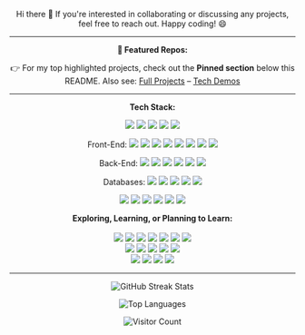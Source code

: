 <p align="center">
  Hi there 👋 If you're interested in collaborating or discussing any projects, feel free to reach out. Happy coding! 😄
</p>





---
<p align="center"><strong>📂 Featured Repos:</strong></p>
<p align="center">
  👉 For my top highlighted projects, check out the <strong>Pinned section</strong> below this README. Also see:
  <a href="https://github.com/stars/Muatasim-Aswad/lists/full-projects">Full Projects</a> – 
  <a href="https://github.com/stars/Muatasim-Aswad/lists/tech-demos">Tech Demos</a>
</p> 

---
<p align="center"><strong>Tech Stack:</strong></p>
<p align="center">
  <img src="https://img.shields.io/badge/-TypeScript-3178C6?style=flat&logo=typescript&logoColor=white" />
  <img src="https://img.shields.io/badge/-JavaScript-F7DF1E?style=flat&logo=javascript&logoColor=black" />
  <img src="https://img.shields.io/badge/-Java-007396?style=flat&logo=java&logoColor=white" />
  <img src="https://img.shields.io/badge/-Python-3776AB?style=flat&logo=python&logoColor=white" />
  <img src="https://img.shields.io/badge/-C++-00599C?style=flat&logo=cplusplus&logoColor=white" />
</p>
<p align="center">
  Front-End:
  <img src="https://img.shields.io/badge/-React-61DAFB?style=flat&logo=react&logoColor=black" />
  <img src="https://img.shields.io/badge/-Next.js-000000?style=flat&logo=next.js&logoColor=white" />
  <img src="https://img.shields.io/badge/-Vue.js-4FC08D?style=flat&logo=vue.js&logoColor=white" />
  <img src="https://img.shields.io/badge/-Redux-764ABC?style=flat&logo=redux&logoColor=white" />
  <img src="https://img.shields.io/badge/Material%20UI-0081CB?style=flat&logo=mui&logoColor=white" />
  <img src="https://img.shields.io/badge/-Tailwind-38B2AC?style=flat&logo=tailwindcss&logoColor=white" />
  <img src="https://img.shields.io/badge/-HTML5-E34F26?style=flat&logo=html5&logoColor=white" />
  <img src="https://img.shields.io/badge/-CSS3-1572B6?style=flat&logo=css3&logoColor=white" />
</p>

<p align="center">
  Back-End:
  <img src="https://img.shields.io/badge/-Node.js-339933?style=flat&logo=node.js&logoColor=white" />
  <img src="https://img.shields.io/badge/-Express-000000?style=flat&logo=express&logoColor=white" />
  <img src="https://img.shields.io/badge/-Java%20Spring-6DB33F?style=flat&logo=spring&logoColor=white" />
  <img src="https://img.shields.io/badge/-Spring%20Boot-6DB33F?style=flat&logo=springboot&logoColor=white" />
  <img src="https://img.shields.io/badge/-REST-FF6C37?style=flat&logo=postman&logoColor=white" />
  <img src="https://img.shields.io/badge/-gRPC-244c5a?style=flat&logo=grpc&logoColor=white" />
</p>

<p align="center">
  Databases:  
  <img src="https://img.shields.io/badge/-PostgreSQL-4169E1?style=flat&logo=postgresql&logoColor=white" />
  <img src="https://img.shields.io/badge/-MySQL-4479A1?style=flat&logo=mysql&logoColor=white" />
  <img src="https://img.shields.io/badge/-MongoDB-47A248?style=flat&logo=mongodb&logoColor=white" />
  <img src="https://img.shields.io/badge/-Prisma-2D3748?style=flat&logo=prisma&logoColor=white" />
  <img src="https://img.shields.io/badge/-Redis-DC382D?style=flat&logo=redis&logoColor=white" />
</p>

<p align="center">
  <img src="https://img.shields.io/badge/-Git-F05032?style=flat&logo=git&logoColor=white" />
  <img src="https://img.shields.io/badge/-GitHub-181717?style=flat&logo=github&logoColor=white" />
  <img src="https://img.shields.io/badge/-Docker-2496ED?style=flat&logo=docker&logoColor=white" />
  <img src="https://img.shields.io/badge/-CI/CD-FF9900?style=flat&logo=githubactions&logoColor=white" />
  <img src="https://img.shields.io/badge/-Swagger-85EA2D?style=flat&logo=swagger&logoColor=white" />
  <img src="https://img.shields.io/badge/-Postman-FF6C37?style=flat&logo=postman&logoColor=white" />
</p>

<p align="center">
  <strong>Exploring, Learning, or Planning to Learn:</strong> <br><br>
  <img src="https://img.shields.io/badge/-NestJs-ea2845?style=flat&logo=nestjs&logoColor=white" />
  <img src="https://img.shields.io/badge/-Django-092E20?style=flat&logo=django&logoColor=white" />
  <img src="https://img.shields.io/badge/Flask-000000?style=flat&logo=Flask&logoColor=white" />
  <img src="https://img.shields.io/badge/-C%23-239120?style=flat&logo=csharp&logoColor=white" />
  <img src="https://img.shields.io/badge/-ASP.NET-512BD4?style=flat&logo=dotnet&logoColor=white" />
  <img src="https://img.shields.io/badge/-PHP-777BB4?style=flat&logo=php&logoColor=white" />
  <img src="https://img.shields.io/badge/-Laravel-FF2D20?style=flat&logo=laravel&logoColor=white" />
  <br />
  <img src="https://img.shields.io/badge/-GraphQL-E10098?style=flat&logo=graphql&logoColor=white" />
  <img src="https://img.shields.io/badge/-WebSockets-010101?style=flat&logo=socket.io&logoColor=white" />
  <img src="https://img.shields.io/badge/-Kubernetes-326CE5?style=flat&logo=kubernetes&logoColor=white" />
  <img src="https://img.shields.io/badge/-RabbitMQ-FF6600?style=flat&logo=rabbitmq&logoColor=white" />
  <img src="https://img.shields.io/badge/-Apache%20Kafka-231F20?style=flat&logo=apachekafka&logoColor=white" />
  <br />
  <img src="https://img.shields.io/badge/-Nuxt.js-00DC82?style=flat&logo=nuxt.js&logoColor=white" />
  <img src="https://img.shields.io/badge/-Angular-DD0031?style=flat&logo=angular&logoColor=white" />
  <img src="https://img.shields.io/badge/-SASS-CC6699?style=flat&logo=sass&logoColor=white" />
  <img src="https://img.shields.io/badge/-React%20Native-61DAFB?style=flat&logo=react&logoColor=black" />
</p>

---

<p align="center">
  <img src="https://github-readme-streak-stats.herokuapp.com/?user=Muatasim-Aswad&theme=react" alt="GitHub Streak Stats" />
</p>

<!--
<p align="center">
  <img src="https://github-readme-stats.vercel.app/api?username=Muatasim-Aswad&show_icons=true&theme=react&count_private=true" alt="GitHub Stats" />
</p>
-->

<p align="center">
  <img src="https://github-readme-stats.vercel.app/api/top-langs/?username=Muatasim-Aswad&layout=compact&theme=react" alt="Top Languages" />
</p>

<p align="center">
  <img src="https://profile-counter.glitch.me/Muatasim-Aswad/count.svg" alt="Visitor Count" />
</p>
